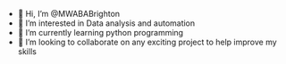 - 👋 Hi, I’m @MWABABrighton
- 👀 I’m interested in Data analysis and automation 
- 🌱 I’m currently learning python programming 
- 💞️ I’m looking to collaborate on any exciting project to help improve my skills

<!---
MWABABrighton/MWABABrighton is a ✨ special ✨ repository because its `README.md` (this file) appears on your GitHub profile.
You can click the Preview link to take a look at your changes.
--->
